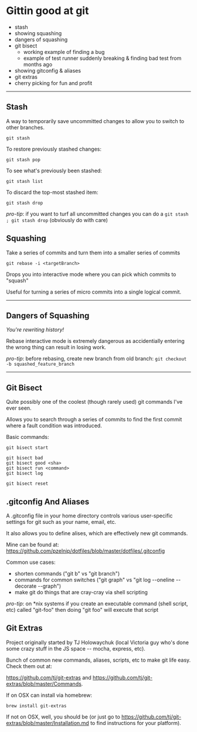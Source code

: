 # Gittin good at git

- stash
- showing squashing
- dangers of squashing
- git bisect
	- working example of finding a bug
	- example of test runner suddenly breaking & finding bad test from months ago
- showing gitconfig & aliases
- git extras
- cherry picking for fun and profit

---------------

## Stash

A way to temporarily save uncommitted changes to allow you to switch to other branches.

```
git stash
```

To restore previously stashed changes:

```
git stash pop
```

To see what's previously been stashed:

```
git stash list
```

To discard the top-most stashed item:

```
git stash drop
```

_pro-tip_: if you want to turf all uncommitted changes you can do a ```git stash ; git stash drop``` (obviously do with care)

## Squashing

Take a series of commits and turn them into a smaller series of commits

```
git rebase -i <targetBranch>
```

Drops you into interactive mode where you can pick which commits to "squash"

Useful for turning a series of micro commits into a single logical commit.

-----------------

## Dangers of Squashing

*You're rewriting history!*

Rebase interactive mode is extremely dangerous as accidentially entering the wrong thing can result in losing work.

_pro-tip_: before rebasing, create new branch from old branch: ```git checkout -b squashed_feature_branch```

-----------------

## Git Bisect

Quite possibly one of the coolest (though rarely used) git commands I've ever seen.

Allows you to search through a series of commits to find the first commit where a fault condition was introduced.

Basic commands:
```
git bisect start

git bisect bad
git bisect good <sha>
git bisect run <command>
git bisect log

git bisect reset
```

## .gitconfig And Aliases

A .gitconfig file in your home directory controls various user-specific settings for git such as your name, email, etc.

It also allows you to define alises, which are effectively new git commands.

Mine can be found at: https://github.com/pzelnip/dotfiles/blob/master/dotfiles/.gitconfig

Common use cases:

- shorten commands ("git b" vs "git branch")
- commands for common switches ("git graph" vs "git log --oneline --decorate --graph")
- make git do things that are cray-cray via shell scripting

_pro-tip_: on *nix systems if you create an executable command (shell script, etc) called "git-foo" then doing "git foo" will execute that script

## Git Extras

Project originally started by TJ Holowaychuk (local Victoria guy who's done some crazy stuff in the JS space -- mocha, express, etc).

Bunch of common new commands, aliases, scripts, etc to make git life easy.  Check them out at:

https://github.com/tj/git-extras
and
https://github.com/tj/git-extras/blob/master/Commands.

If on OSX can install via homebrew:

```
brew install git-extras
```
If not on OSX, well, you should be (or just go to https://github.com/tj/git-extras/blob/master/Installation.md to find instructions for your platform).